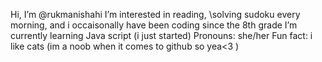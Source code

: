 Hi, I’m @rukmanishahi
I’m interested in reading, \solving sudoku every morning, and i occaisonally have been coding since the 8th grade
I’m currently learning Java script (i just started)
Pronouns: she/her
Fun fact: i like cats
(im a noob when it comes to github so yea<3 )
